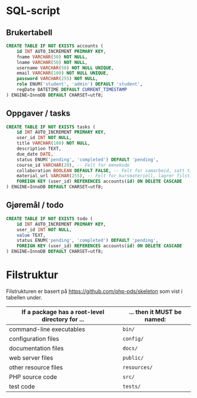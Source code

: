 # SQL-script

## Brukertabell
```sql
CREATE TABLE IF NOT EXISTS accounts (
    id INT AUTO_INCREMENT PRIMARY KEY,
    fname VARCHAR(50) NOT NULL,
    lname VARCHAR(50) NOT NULL,
    username VARCHAR(50) NOT NULL UNIQUE,
    email VARCHAR(100) NOT NULL UNIQUE,
    password VARCHAR(255) NOT NULL,
    role ENUM('student', 'admin') DEFAULT 'student',
    regDate DATETIME DEFAULT CURRENT_TIMESTAMP
) ENGINE=InnoDB DEFAULT CHARSET=utf8;
```

## Oppgaver / tasks
```sql
CREATE TABLE IF NOT EXISTS tasks (
    id INT AUTO_INCREMENT PRIMARY KEY,
    user_id INT NOT NULL,
    title VARCHAR(100) NOT NULL,
    description TEXT,
    due_date DATE,
    status ENUM('pending', 'completed') DEFAULT 'pending',
    course_id VARCHAR(20), -- Felt for emnekode
    collaboration BOOLEAN DEFAULT FALSE, -- Felt for samarbeid, satt til FALSE som standard
    material_url VARCHAR(255), -- Felt for kursmateriell, lagrer filsti eller URL
    FOREIGN KEY (user_id) REFERENCES accounts(id) ON DELETE CASCADE
) ENGINE=InnoDB DEFAULT CHARSET=utf8;
```

## Gjøremål / todo
```sql
CREATE TABLE IF NOT EXISTS todo (
    id INT AUTO_INCREMENT PRIMARY KEY,
    user_id INT NOT NULL,
    value TEXT,
    status ENUM('pending', 'completed') DEFAULT 'pending',
    FOREIGN KEY (user_id) REFERENCES accounts(id) ON DELETE CASCADE
) ENGINE=InnoDB DEFAULT CHARSET=utf8;
```

# Filstruktur

Filstrukturen er basert på https://github.com/php-pds/skeleton som vist i tabellen under.


| If a package has a root-level directory for ... | ... then it MUST be named: |
| ----------------------------------------------- | -------------------------- |
| command-line executables                        | `bin/`                     |
| configuration files                             | `config/`                  |
| documentation files                             | `docs/`                    |
| web server files                                | `public/`                  |
| other resource files                            | `resources/`               |
| PHP source code                                 | `src/`                     |
| test code                                       | `tests/`                   |
